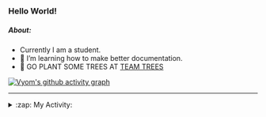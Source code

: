 ### Hello World!

##### About:
- Currently I am a student.
- 🌱 I’m learning how to make better documentation.
- 🌱 GO PLANT SOME TREES AT [TEAM TREES](https://teamtrees.org/)

[![Vyom's github activity graph](https://activity-graph.herokuapp.com/graph?username=Vyvy-vi)](https://github.com/ashutosh00710/github-readme-activity-graph)

---
<details>
  <summary>:zap: My Activity:</summary>
  
<!--START_SECTION:waka-->
![Code Time](http://img.shields.io/badge/Code%20Time-884%20hrs%2030%20mins-blue)

**I'm a Night 🦉** 

```text
🌞 Morning    94 commits     ██░░░░░░░░░░░░░░░░░░░░░░░   11.41% 
🌆 Daytime    221 commits    ██████░░░░░░░░░░░░░░░░░░░   26.82% 
🌃 Evening    279 commits    ████████░░░░░░░░░░░░░░░░░   33.86% 
🌙 Night      230 commits    ███████░░░░░░░░░░░░░░░░░░   27.91%

```
📅 **I'm Most Productive on Sunday** 

```text
Monday       124 commits    ███░░░░░░░░░░░░░░░░░░░░░░   15.05% 
Tuesday      126 commits    ███░░░░░░░░░░░░░░░░░░░░░░   15.29% 
Wednesday    104 commits    ███░░░░░░░░░░░░░░░░░░░░░░   12.62% 
Thursday     113 commits    ███░░░░░░░░░░░░░░░░░░░░░░   13.71% 
Friday       108 commits    ███░░░░░░░░░░░░░░░░░░░░░░   13.11% 
Saturday     79 commits     ██░░░░░░░░░░░░░░░░░░░░░░░   9.59% 
Sunday       170 commits    █████░░░░░░░░░░░░░░░░░░░░   20.63%

```


📊 **This Week I Spent My Time On** 

```text
🔥 Editors: 
VS Code                  4 hrs 3 mins        █████████████████████████   100.0%

🐱‍💻 Projects: 
CSF                      3 hrs 20 mins       ████████████████████░░░░░   82.42% 
praise                   42 mins             ████░░░░░░░░░░░░░░░░░░░░░   17.58%

```


 Last Updated on 20/09/2022 10:05:25 UTC
<!--END_SECTION:waka-->
</details>
